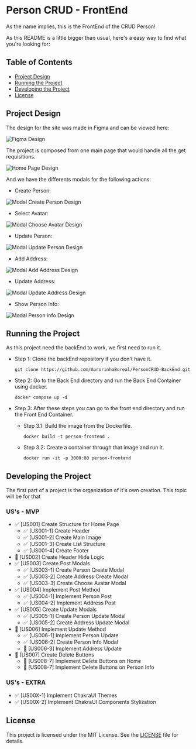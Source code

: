 # Person CRUD - FrontEnd

As the name implies, this is the FrontEnd of the CRUD Person!

As this README is a little bigger than usual, here's a easy way to find what you're looking for:

## Table of Contents
- [Project Design](#project-design)
- [Running the Project](#running-the-project)
- [Developing the Project](#developing-the-project)
- [License](#license)


## Project Design

The design for the site was made in Figma and can be viewed here:

![Figma Design](docs/images/design.png)

The project is composed from one main page that would handle all the get requisitions.

![Home Page Design](docs/images/home-design.png)

And we have the differents modals for the following actions:

- Create Person:

![Modal Create Person Design](docs/images/cp-design.png)

- Select Avatar:

![Modal Choose Avatar Design](docs/images/ca-design.png)

- Update Person:

![Modal Update Person Design](docs/images/up-design.png)

- Add Address:

![Modal Add Address Design](docs/images/aa-design.png)

- Update Address:

![Modal Update Address Design](docs/images/ua-design.png)

- Show Person Info:

![Modal Person Info Design](docs/images/pi-design.png)

## Running the Project

As this project need the backEnd to work, we first need to run it.

- Step 1: Clone the backEnd repository if you don't have it.

    ```git clone https://github.com/AurorinhaBoreal/PersonCRUD-BackEnd.git```

- Step 2: Go to the Back End directory and run the Back End Container using docker.

    ```docker compose up -d```

- Step 3: After these steps you can go to the front end directory and run the Front End Container.

  - Step 3.1: Build the image from the Dockerfile.

    ```docker build -t person-frontend .```

  - Step 3.2: Create a container through that image and run it.

    ```docker run -it -p 3000:80 person-frontend```

## Developing the Project

The first part of a project is the organization of it's own creation. This topic will be for that

### US's - MVP

- ✅ [US001] Create Structure for Home Page
  - ✅ [US001-1] Create Header
  - ✅ [US001-2] Create Main Image
  - ✅ [US001-3] Create List Structure
  - ✅ [US001-4] Create Footer
- 🚧 [US002] Create Header Hide Logic
- ✅ [US003] Create Post Modals
  - ✅ [US003-1] Create Person Create Modal
  - ✅ [US003-2] Create Address Create Modal
  - ✅ [US003-3] Create Choose Avatar Modal
- ✅ [US004] Implement Post Method
  - ✅ [US004-1] Implement Person Post 
  - ✅ [US004-2] Implement Address Post
- ✅ [US005] Create Update Modals
  - ✅ [US005-1] Create Person Update Modal
  - ✅ [US005-2] Create Address Update Modal
- 🚧 [US006] Implement Update Method
  - ✅ [US006-1] Implement Person Update
  - ✅ [US006-2] Create Person Info Modal
  - 🚧 [US006-3] Implement Address Update
- 🚧 [US007] Create Delete Buttons 
  - 🚧 [US008-7] Implement Delete Buttons on Home
  - 🚧 [US008-7] Implement Delete Buttons on Person Info

### US's - EXTRA

- ✅ [US00X-1] Implement ChakraUI Themes
- ✅ [US00X-2] Implement ChakraUI Components Stylization

## License
This project is licensed under the MIT License. See the [LICENSE](LICENSE) file for details.